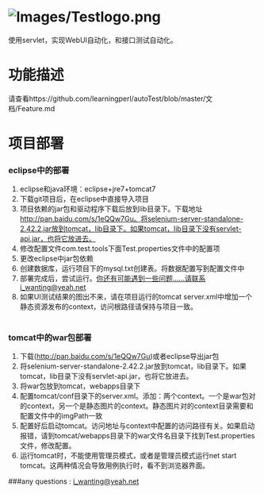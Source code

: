 # ![Images/Testlogo.png](https://github.com/learningperl/autoTest/blob/master/WebContent/static/Images/Testlogo.png)
使用servlet，实现WebUI自动化，和接口测试自动化。

# 功能描述
请查看https://github.com/learningperl/autoTest/blob/master/文档/Feature.md

# 项目部署
### eclipse中的部署
1. eclipse和java环境：eclipse+jre7+tomcat7
2. 下载git项目后，在eclipse中直接导入项目
3. 项目依赖的jar包和驱动程序下载后放到lib目录下。下载地址 http://pan.baidu.com/s/1eQQw7Gu。将selenium-server-standalone-2.42.2.jar放到tomcat，lib目录下。如果tomcat，lib目录下没有servlet-api.jar，也将它放进去。
4. 修改配置文件com.test.tools下面Test.properties文件中的配置项
5. 更改eclipse中jar包依赖
6. 创建数据库，运行项目下的mysql.txt创建表。将数据配置写到配置文件中
7. 部署完成后，尝试运行。你还有可能遇到一些问题......请联系i_wanting@yeah.net
8. 如果UI测试结果的图出不来，请在项目运行的tomcat server.xml中增加一个静态资源发布的context，访问根路径请保持与项目一致。
 
# 
### tomcat中的war包部署
1. 下载(http://pan.baidu.com/s/1eQQw7Gu)或者eclipse导出jar包
2. 将selenium-server-standalone-2.42.2.jar放到tomcat，lib目录下。如果tomcat，lib目录下没有servlet-api.jar，也将它放进去。
3. 将war包放到tomcat，webapps目录下
4. 配置tomcat/conf目录下的server.xml。添加：两个context。一个是war包对的context，另一个是静态图片的context。静态图片对的context目录需要和配置文件中的imgPath一致
5. 配置好后启动tomcat。访问地址与context中配置的访问路径有关。如果启动报错，请到tomcat/webapps目录下的war文件名目录下找到Test.properties文件，修改配置。
6. 运行tomcat时，不能使用管理员模式，或者是管理员模式运行net start tomcat。这两种情况会导致用例执行时，看不到浏览器界面。

###any questions : i_wanting@yeah.net

